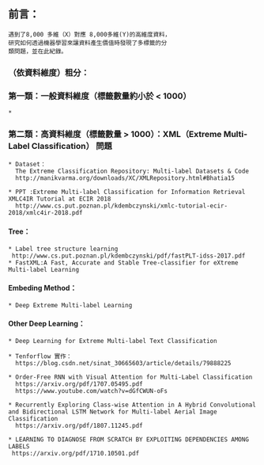 ## 前言：

    遇到了8,000 多維（X）對應 8,000多維(Y)的高維度資料，
    研究如何透過機器學習來讓資料產生價值時發現了多標籤的分
    類問題，並在此紀錄。


### （依資料維度）粗分：  
### 第一類：一般資料維度（標籤數量約小於 < 1000）


    *



### 第二類：高資料維度（標籤數量 > 1000）：XML（Extreme Multi-Label Classification） 問題  

    * Dataset：
      The Extreme Classification Repository: Multi-label Datasets & Code  
      http://manikvarma.org/downloads/XC/XMLRepository.html#Bhatia15

    * PPT :Extreme Multi-label Classification for Information Retrieval XMLC4IR Tutorial at ECIR 2018   
      http://www.cs.put.poznan.pl/kdembczynski/xmlc-tutorial-ecir-2018/xmlc4ir-2018.pdf  
  
   #### Tree：
    * Label tree structure learning  
     http://www.cs.put.poznan.pl/kdembczynski/pdf/fastPLT-idss-2017.pdf  
    * FastXML:A Fast, Accurate and Stable Tree-classifier for eXtreme Multi-label Learning


 
   #### Embeding Method：
    * Deep Extreme Multi-label Learning



 
   #### Other Deep Learning：
    * Deep Learning for Extreme Multi-label Text Classification  

    * Tenforflow 實作：
      https://blog.csdn.net/sinat_30665603/article/details/79888225  

    * Order-Free RNN with Visual Attention for Multi-Label Classification  
      https://arxiv.org/pdf/1707.05495.pdf  
      https://www.youtube.com/watch?v=dGfCWUN-oFs
     
    * Recurrently Exploring Class-wise Attention in A Hybrid Convolutional and Bidirectional LSTM Network for Multi-label Aerial Image Classification  
      https://arxiv.org/pdf/1807.11245.pdf

    * LEARNING TO DIAGNOSE FROM SCRATCH BY EXPLOITING DEPENDENCIES AMONG LABELS  
     https://arxiv.org/pdf/1710.10501.pdf  

